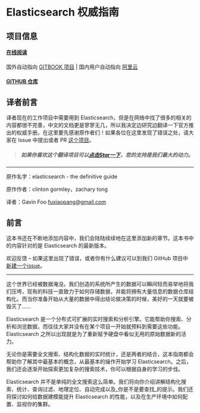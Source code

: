 # Elasticsearch 权威指南

## 项目信息

#### [在线阅读](http://learnes.net)
国外自动指向 [GITBOOK 项目](http://fuxiaopang.gitbooks.io/LearnElasticSearch) | 国内用户自动指向 [阿里云](http://learnes.net)

#### [GITHUB 仓库](https://github.com/GavinFoo/elasticsearch-definitive-guide)


## 译者前言
译者现在的工作项目中需要用到 Elasticsearch，但是在网络中找了很多的相关的内容都很不完善，中文的文档更是寥寥无几，所以我决定边研究边翻译一下官方推出的权威手册。在这里要先感谢原作者们！如果各位在这里发现了错误之处，请大家在 Issue 中提出或者 PR [这个项目](https://github.com/GavinFoo/elasticsearch-definitive-guide/)。

> ##### 如果你喜欢这个翻译项目可以[点击Star一下](https://github.com/GavinFoo/elasticsearch-definitive-guide/)，您的支持是我们最大的动力。

****
原作名字：elasticsearch - the definitive guide

原作作者：clinton gormley，zachary tong

译者：Gavin Foo <fuxiaopang@gmail.com>


## 前言

这本书还在不断地添加内容中，我们会陆陆续续地在这里添加新的章节。这本书中的内容针对的是 Elasticsearch 的最新版本。

欢迎反馈 – 如果这里出现了错误，或者你有什么建议可以到我们 GitHub 项目中 [新建一个issue](https://github.com/GavinFoo/elasticsearch-definitive-guide/issues)。
****

这个世界已经被数据淹没。我们创造的系统所产生的数据可以瞬间轻而易举地将我们压垮，现有的科技一直致力于如何存储数据，并能将拥有大量信息的数据仓库结构化。而当你准备开始从大量的数据中得出结论做决策的时候，美好的一天就要被毁灭了……

Elasticsearch 是一个分布式可扩展的实时搜索和分析引擎。它能帮助你搜索、分析和浏览数据，而往往大家并没有在某个项目一开始就预料到需要这些功能。Elasticsearch 之所以出现就是为了重新赋予硬盘中看似无用的原始数据新的活力。

无论你是需要全文搜索、结构化数据的实时统计，还是两者的结合，这本指南都会帮助你了解其中最基本的概念，从最基本的操作开始学习 Elasticsearch。之后，我们还会逐渐开始探索更加复杂的搜索技术，你可以根据自身的学习的步伐。

Elasticsearch 并不是单纯的全文搜索这么简单。我们将向你介绍讲解结构化搜索、统计、查询过滤、地理定位、自动完成以及_你是不是要查找_的提示。我们还将探讨如何给数据建模能提升 Elasticsearch 的性能，以及在生产环境中如何配置、监视你的集群。
